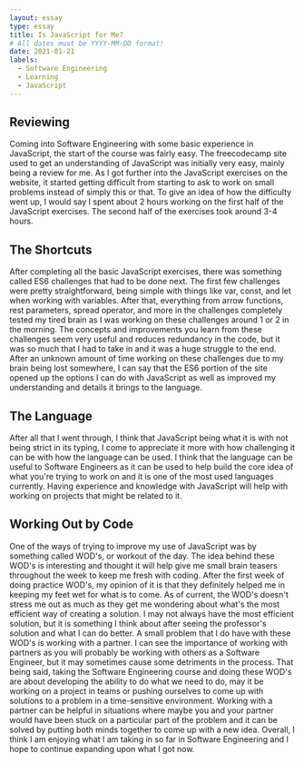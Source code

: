 ```yaml
---
layout: essay
type: essay
title: Is JavaScript for Me?
# All dates must be YYYY-MM-DD format!
date: 2021-01-21
labels:
  - Software Engineering
  - Learning
  - JavaScript
---
```


## Reviewing

Coming into Software Engineering with some basic experience in JavaScript, the start of the course was fairly easy. The freecodecamp site used to get an understanding of JavaScript was initially very easy, mainly being a review for me. As I got further into the JavaScript exercises on the website, it started getting difficult from starting to ask to work on small problems instead of simply this or that. To give an idea of how the difficulty went up, I would say I spent about 2 hours working on the first half of the JavaScript exercises. The second half of the exercises took around 3-4 hours.

## The Shortcuts

After completing all the basic JavaScript exercises, there was something called ES6 challenges that had to be done next. The first few challenges were pretty straightforward, being simple with things like var, const, and let when working with variables. After that, everything from arrow functions, rest parameters, spread operator, and more in the challenges completely tested my tired brain as I was working on these challenges around 1 or 2 in the morning. The concepts and improvements you learn from these challenges seem very useful and reduces redundancy in the code, but it was so much that I had to take in and it was a huge struggle to the end. After an unknown amount of time working on these challenges due to my brain being lost somewhere, I can say that the ES6 portion of the site opened up the options I can do with JavaScript as well as improved my understanding and details it brings to the language.

## The Language

After all that I went through, I think that JavaScript being what it is with not being strict in its typing, I come to appreciate it more with how challenging it can be with how the language can be used. I think that the language can be useful to Software Engineers as it can be used to help build the core idea of what you're trying to work on and it is one of the most used languages currently. Having experience and knowledge with JavaScript will help with working on projects that might be related to it.

## Working Out by Code

One of the ways of trying to improve my use of JavaScript was by something called WOD's, or workout of the day. The idea behind these WOD's is interesting and thought it will help give me small brain teasers throughout the week to keep me fresh with coding. After the first week of doing practice WOD's, my opinion of it is that they definitely helped me in keeping my feet wet for what is to come. As of current, the WOD's doesn't stress me out as much as they get me wondering about what's the most efficient way of creating a solution. I may not always have the most efficient solution, but it is something I think about after seeing the professor's solution and what I can do better. A small problem that I do have with these WOD's is working with a partner. I can see the importance of working with partners as you will probably be working with others as a Software Engineer, but it may sometimes cause some detriments in the process. That being said, taking the Software Engineering course and doing these WOD's are about developing the ability to do what we need to do, may it be working on a project in teams or pushing ourselves to come up with solutions to a problem in a time-sensitive environment. Working with a partner can be helpful in situations where maybe you and your partner would have been stuck on a particular part of the problem and it can be solved by putting both minds together to come up with a new idea. Overall, I think I am enjoying what I am taking in so far in Software Engineering and I hope to continue expanding upon what I got now.

